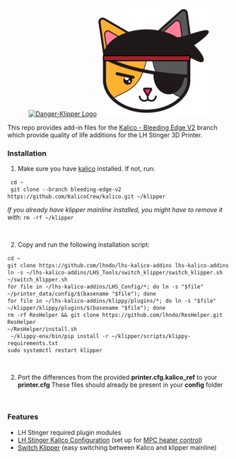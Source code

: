 <p align="center">
<a href="https://github.com/lhndo/LH-Stinger/"><img  src="https://github.com/lhndo/LH-Stinger/wiki/Images/LH_Stinger_Logo_512px.png" alt="Danger-Klipper Logo" width=200px></a>
<a href="https://docs.kalico.gg"><img  src="https://raw.githubusercontent.com/KalicoCrew/kalico/bleeding-edge-v2/docs/logo/kalico-big.png" width=250px alt="Kalico Logo"></a>
</p>


This repo provides add-in files for the [Kalico - Bleeding Edge V2](https://github.com/KalicoCrew/kalico/tree/bleeding-edge-v2) branch which provide quality of life additions for the LH Stinger 3D Printer.  



### Installation

1. Make sure you have [kalico](https://github.com/KalicoCrew/kalico) installed. If not, run: 
```
 cd ~
 git clone --branch bleeding-edge-v2 https://github.com/KalicoCrew/kalico.git ~/klipper
 ```

*If you already have klipper mainline installed, you might have to remove it with:* `rm -rf ~/klipper` 

<br>

2. Copy and run the following installation script:

```
cd ~
git clone https://github.com/lhndo/lhs-kalico-addins lhs-kalico-addins
ln -s ~/lhs-kalico-addins/LHS_Tools/switch_klipper/switch_klipper.sh ~/switch_klipper.sh
for file in ~/lhs-kalico-addins/LHS_Config/*; do ln -s "$file" ~/printer_data/config/$(basename "$file"); done
for file in ~/lhs-kalico-addins/klippy/plugins/*; do ln -s "$file" ~/klipper/klippy/plugins/$(basename "$file"); done
rm -rf ResHelper && git clone https://github.com/lhndo/ResHelper.git ResHelper
~/ResHelper/install.sh
 ~/klippy-env/bin/pip install -r ~/klipper/scripts/klippy-requirements.txt
sudo systemctl restart klipper
```

<br>

2. Port the differences from the provided **printer.cfg.kalico_ref** to your **printer.cfg**
   These files should already be present in your **config** folder

<br>

### Features

- LH Stinger required plugin modules  
- [LH Stinger Kalico Configuration](/LHS_Config) (set up for [MPC heater control](https://github.com/DangerKlippers/danger-klipper/blob/master/docs/MPC.md))
- [Switch Klipper](/LHS_Tools/switch_klipper) (easy switching between Kalico and klipper mainline)



<br>
<br>

<br>
<br>
